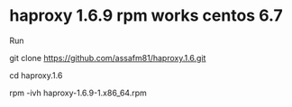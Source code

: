 # haproxy 1.6.9 rpm works centos 6.7

Run

git clone https://github.com/assafm81/haproxy.1.6.git

cd haproxy.1.6

rpm -ivh haproxy-1.6.9-1.x86_64.rpm
